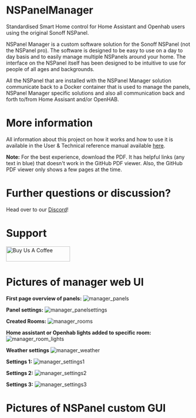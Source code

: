 # NSPanelManager
Standardised Smart Home control for Home Assistant and Openhab users using the original Sonoff NSPanel.

NSPanel Manager is a custom software solution for the Sonoff NSPanel (not the NSPanel pro). The software is designed to be easy to use on a day to day basis and to easily manage multiple NSPanels around your home. The interface on the NSPanel itself has been designed to be intuitive to use for people of all ages and backgrounds.

All the NSPanel that are installed with the NSPanel Manager solution communicate back to a Docker container that is used to manage the panels, NSPanel Manager specific solutions and also all communication back and forth to/from Home Assisant and/or OpenHAB.

# More information
All information about this project on how it works and how to use it is available in the User & Technical reference manual available [here](docs/tex/manual.pdf).

**Note:** For the best experience, download the PDF. It has helpful links (any text in blue) that doesn't work in the GitHub PDF viewer. Also, the GitHub PDF viewer only shows a few pages at the time.

# Further questions or discussion?
Head over to our [Discord](https://discord.gg/RwXvAH56fE)!

# Support
<a href="https://www.buymeacoffee.com/nspanelmanager" target="_blank"><img src="https://cdn.buymeacoffee.com/buttons/default-orange.png" alt="Buy Us A Coffee" height="41" width="174"></a>

# Pictures of manager web UI

**First page overview of panels:**
![manager_panels](https://github.com/user-attachments/assets/702de6f7-85a5-426a-97fe-5865d3b9405d)

**Panel settings:**
![manager_panelsettings](https://github.com/user-attachments/assets/06034c17-1007-4eec-a1c2-a0c546c2680f)

**Created Rooms:**
![manager_rooms](https://github.com/user-attachments/assets/75be388d-846a-47a6-8419-94c23e885787)

**Home assistant or Openhab lights added to specific room:**
![manager_room_lights](https://github.com/user-attachments/assets/5cadbfe9-65f9-4622-8bf5-5fca7b14933a)

**Weather settings**
![manager_weather](https://github.com/user-attachments/assets/76de0055-94b6-4991-8f35-15c01e00c048)

**Settings 1:**
![manager_settings1](https://github.com/user-attachments/assets/fd7dbadc-979e-4656-b29f-26bc0de15175)

**Settings 2:**
![manager_settings2](https://github.com/user-attachments/assets/753699b1-b5b9-4351-83e8-fdce39e401f2)

**Settings 3:**
![manager_settings3](https://github.com/user-attachments/assets/8011ef45-2bb3-463a-9394-bd55e85d06b2)

# Pictures of NSPanel custom GUI

